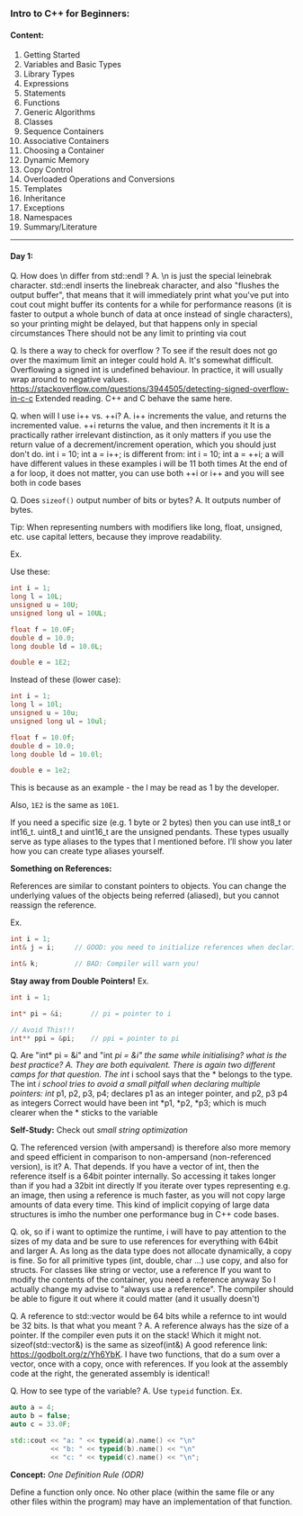 ### Intro to C++ for Beginners:

#### Content:

1. Getting Started
2. Variables and Basic Types
3. Library Types
4. Expressions
5. Statements
6. Functions
7. Generic Algorithms
8. Classes
9. Sequence Containers
10. Associative Containers
11. Choosing a Container
12. Dynamic Memory
13. Copy Control
14. Overloaded Operations and Conversions
15. Templates
16. Inheritance
17. Exceptions
18. Namespaces
19. Summary/Literature

---

#### Day 1:

Q. How does \n differ from std::endl ?
A. \n is just the special leinebrak character. std::endl inserts the linebreak character, and also "flushes the output buffer", that means that it will immediately print what you've put into cout
cout might buffer its contents for a while for performance reasons (it is faster to output a whole bunch of data at once instead of single characters), so your printing might be delayed, but that happens only in special circumstances
There should not be any limit to printing via cout


Q. Is there a way to check for overflow ? To see if the result does not go over the maximum limit an integer could hold
A. It's somewhat difficult. Overflowing a signed int is undefined behaviour. In practice, it will usually wrap around to negative values.
https://stackoverflow.com/questions/3944505/detecting-signed-overflow-in-c-c 
Extended reading. C++ and C behave the same here.


Q. when will I use i++ vs. ++i?
A. i++ increments the value, and returns the incremented value. ++i returns the value, and then increments it
It is a practically rather irrelevant distinction, as it only matters if you use the return value of a decrement/increment operation, which you should just don't do.
int i = 10;
int a = i++;
is different from:
int i = 10;
int a = ++i;
a will have different values in these examples
i will be 11 both times
At the end of a for loop, it does not matter, you can use both
++i or i++
and you will see both in code bases


Q. Does `sizeof()` output number of bits or bytes?
A. It outputs number of bytes.


Tip:
When representing numbers with modifiers like long, float, unsigned, etc. use capital letters, because they improve readability.

Ex.

Use these:
```C++
int i = 1;
long l = 10L;
unsigned u = 10U;
unsigned long ul = 10UL;

float f = 10.0F;
double d = 10.0;
long double ld = 10.0L;

double e = 1E2;
```

Instead of these (lower case):
```C++
int i = 1;
long l = 10l;
unsigned u = 10u;
unsigned long ul = 10ul;

float f = 10.0f;
double d = 10.0;
long double ld = 10.0l;

double e = 1e2;
```
This is because as an example - the l may be read as 1 by the developer.


Also, `1E2` is the same as `10E1`.


If you need a specific size (e.g. 1 byte or 2 bytes) then you can use int8_t or int16_t. uint8_t and uint16_t are the unsigned pendants.
These types usually serve as type aliases to the types that I mentioned before. I’ll show you later how you can create type aliases yourself.


**Something on References:**

References are similar to constant pointers to objects. You can change the underlying values of the objects being referred (aliased), but you cannot reassign the reference.

Ex.
```C++
int i = 1;
int& j = i;     // GOOD: you need to initialize references when declaring

int& k;         // BAD: Compiler will warn you!
```



**Stay away from Double Pointers!**
Ex.
```C++
int i = 1;

int* pi = &i;       // pi = pointer to i

// Avoid This!!!
int** ppi = &pi;    // ppi = pointer to pi

```


Q. Are "int*    pi = &i" and "int    *pi = &i" the same while initialising? 
what is the best practice?
A. They are both equivalent. There is again two different camps for that question.
The int* i school says that the * belongs to the type.
The int *i school tries to avoid a small pitfall when declaring multiple pointers:
int* p1, p2, p3, p4;
declares p1 as an integer pointer, and p2, p3 p4 as integers
Correct would have been
int *p1, *p2, *p3;
which is much clearer when the * sticks to the variable


**Self-Study:** Check out _small string optimization_


Q. The referenced version (with ampersand) is therefore also more memory and speed efficient in comparison to non-ampersand (non-referenced version), is it?
A. That depends. If you have a vector of int, then the reference itself is a 64bit pointer internally. So accessing it takes longer than if you had a 32bit int directly
If you iterate over types representing e.g. an image, then using a reference is much faster, as you will not copy large amounts of data every time.
This kind of implicit copying of large data structures is imho the number one performance bug in C++ code bases.


Q. ok, so if i want to optimize the runtime, i will have to pay attention to the sizes of my data and be sure to use references for everything with 64bit and larger
A. As long as the data type does not allocate dynamically, a copy is fine. So for all primitive types (int, double, char ...) use copy, and also for structs.
For classes like string or vector, use a reference
If you want to modify the contents of the container, you need a reference anyway
So I actually change my advise to "always use a reference". The compiler should be able to figure it out where it could matter (and it usually doesn't)


Q. A reference to std::vector<int> would be 64 bits while a refernce to int would be 32 bits. Is that what you meant ?
A. A reference always has the size of a pointer. If the compiler even puts it on the stack! Which it might not.
sizeof(std::vector<int>&)  is the same as sizeof(int&)
A good reference link: https://godbolt.org/z/Yh6YbK. 
I have two functions, that do a sum over a vector, once with a copy, once with references.
If you look at the assembly code at the right, the generated assembly is identical!


Q. How to see type of the variable?
A. Use `typeid` function. Ex.
```C++
auto a = 4;
auto b = false;
auto c = 33.0F;

std::cout << "a: " << typeid(a).name() << "\n"
          << "b: " << typeid(b).name() << "\n"
          << "c: " << typeid(c).name() << "\n";
```


**Concept:** _One Definition Rule (ODR)_

Define a function only once. No other place (within the same file or any other files within the program) may have an implementation of that function.


